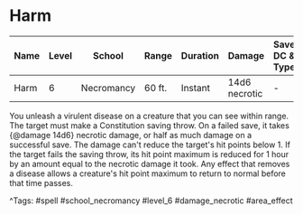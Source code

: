 # Harm

| Name | Level | School | Range | Duration | Damage | Save DC & Type |
|------|-------|--------|-------|----------|--------|----------------|
| Harm | 6 | Necromancy | 60 ft. | Instant | 14d6 necrotic | - |

You unleash a virulent disease on a creature that you can see within range. The target must make a Constitution saving throw. On a failed save, it takes {@damage 14d6} necrotic damage, or half as much damage on a successful save. The damage can't reduce the target's hit points below 1. If the target fails the saving throw, its hit point maximum is reduced for 1 hour by an amount equal to the necrotic damage it took. Any effect that removes a disease allows a creature's hit point maximum to return to normal before that time passes.

^Tags: #spell #school_necromancy #level_6 #damage_necrotic #area_effect